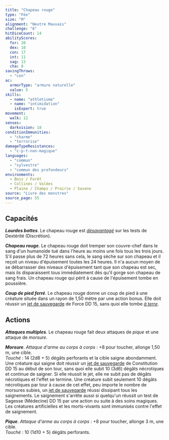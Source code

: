 ```yaml
---
title: "Chapeau rouge"
type: "Fée"
size: "M"
alignment: "Neutre Mauvais"
challenge: "6"
hitDiceCount: 14
abilityScores:
  for: 20
  dex: 10
  con: 17
  int: 11
  sag: 13
  cha: 8
savingThrows:
  - "con"
ac:
  armorType: "armure naturelle"
  value: 5
skills:
  - name: "athletisme"
  - name: "intimidation"
    isExpert: true
movement:
  walk: 12
senses:
  darkvision: 18
conditionImmunities:
  - "charme"
  - "terrorise"
damageTypeResistances:
  - "c-p-t-non-magique"
languages:
  - "commun"
  - "sylvestre"
  - "commun des profondeurs"
environments:
  - Bois / Forêt
  - Collines / Valées
  - Plaine / Champs / Prairie / Savane
source: "Livre des monstres"
source_page: 55
---
```

## Capacités
_**Lourdes bottes**_. Le chapeau rouge est [_désavantagé_](/utiliser-les-caracteristiques/#avantage-et-desavantage) sur les tests de Dextérité (Discrétion).

_**Chapeau rouge**_. Le chapeau rouge doit tremper son couvre-chef dans le sang d'un humanoïde tué dans l'heure au moins une fois tous les trois jours. S'il passe plus de 72 heures sans cela, le sang sèche sur son chapeau et il reçoit un niveau d'épuisement toutes les 24 heures. Il n'a aucun moyen de se débarrasser des niveaux d'épuisement tant que son chapeau est sec, mais ils disparaissent tous immédiatement dès qu'il gorge son chapeau de sang frais. Un chapeau rouge qui périt à cause de l'épuisement tombe en poussière.

_**Coup de pied ferré**_. Le chapeau rouge donne un coup de pied à une créature située dans un rayon de 1,50 mètre par une action bonus. Elle doit réussir un [jet de sauvegarde](/utiliser-les-caracteristiques/#jets-de-sauvegarde) de Force DD 15, sans quoi elle tombe [_à terre_](/gerer-la-sante-du-personnage/#a-terre).

## Actions
_**Attaques multiples**_. Le chapeau rouge fait deux attaques de _pique_ et une attaque de _morsure_.

_**Morsure**_. _Attaque d'arme au corps à corps_ : +8 pour toucher, allonge 1,50 m, une cible.  
_Touché_ : 14 (2d8 + 5) dégâts perforants et la cible saigne abondamment. Une créature qui saigne doit réussir un [jet de sauvegarde](/utiliser-les-caracteristiques/#jets-de-sauvegarde) de Constitution DD 15 au début de son tour, sans quoi elle subit 10 (3d6) dégâts nécrotiques et continue de saigner. Si elle réussit le jet, elle ne subit pas de dégâts nécrotiques et l'effet se termine. Une créature subit seulement 10 dégâts nécrotiques par tour à cause de cet effet, peu importe le nombre de morsures subies, un [jet de sauvegarde](/utiliser-les-caracteristiques/#jets-de-sauvegarde) réussi dissipant tous les saignements. Le saignement s'arrête aussi si quelqu'un réussit un test de Sagesse (Médecine) DD 15 par une action ou suite à des soins magiques. Les créatures artificielles et les morts-vivants sont immunisés contre l'effet de saignement.

_**Pique**_. _Attaque d'arme au corps à corps_ : +8 pour toucher, allonge 3 m, une cible.  
_Touché_ : 10 (1d10 + 5) dégâts perforants.
